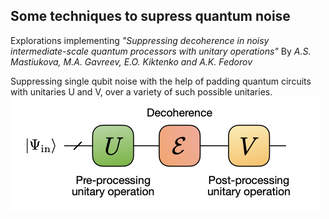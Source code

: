 ## Some techniques to supress quantum noise

Explorations implementing _"Suppressing decoherence in noisy intermediate-scale quantum processors with unitary operations"_ By _A.S. Mastiukova, M.A. Gavreev, E.O. Kiktenko and A.K. Fedorov_

Suppressing single qubit noise with the help of padding quantum circuits with unitaries U and V, over a variety of such possible unitaries.
![UV pading](./icons/img1.png)

